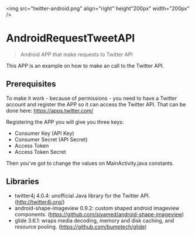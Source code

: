 <img src="twitter-android.png" align="right" height"200px" width="200px" />
# AndroidRequestTweetAPI
>Android APP that make requests to Twitter API

This APP is an example on how to make an call to the Twitter API. 

## Prerequisites
To make it work - because of permissions - you need to have a Twitter account and register the APP so it can access the Twitter API. That can be done here: https://apps.twitter.com/

Registering the APP you will give you three keys: 

- Consumer Key (API Key)
- Consumer Secret (API Secret)
- Access Token
- Access Token Secret

Then you've got to change the values on MainActivity.java constants.

## Libraries 
- twitter4j 4.0.4: unofficial Java library for the Twitter API. (http://twitter4j.org/)
- android-shape-imageview 0.9.2: custom shaped android imageview components. (https://github.com/siyamed/android-shape-imageview)
- glide 3.6.1: wraps media decoding, memory and disk caching, and resource pooling. (https://github.com/bumptech/glide)
